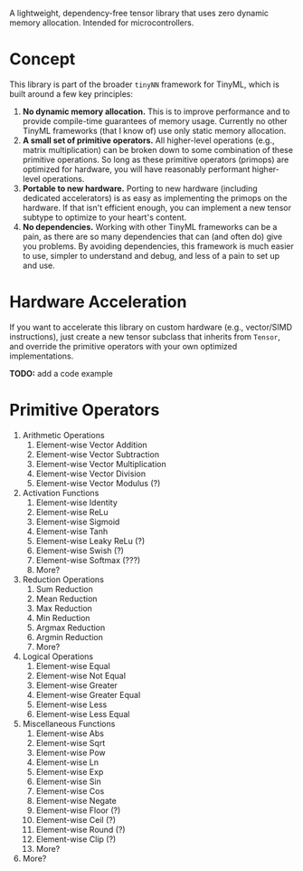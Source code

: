 <!--
 Copyright (c) 2024 Garrett Kinman
 
 This software is released under the MIT License.
 https://opensource.org/licenses/MIT
-->

A lightweight, dependency-free tensor library that uses zero dynamic memory allocation. Intended for microcontrollers.

# Concept
This library is part of the broader `tinyNN` framework for TinyML, which is built around a few key principles:
1. **No dynamic memory allocation.** This is to improve performance and to provide compile-time guarantees of memory usage. Currently no other TinyML frameworks (that I know of) use only static memory allocation.
2. **A small set of primitive operators.** All higher-level operations (e.g., matrix multiplication) can be broken down to some combination of these primitive operations. So long as these primitive operators (primops) are optimized for hardware, you will have reasonably performant higher-level operations.
3. **Portable to new hardware.** Porting to new hardware (including dedicated accelerators) is as easy as implementing the primops on the hardware. If that isn't efficient enough, you can implement a new tensor subtype to optimize to your heart's content.
4. **No dependencies.** Working with other TinyML frameworks can be a pain, as there are so many dependencies that can (and often do) give you problems. By avoiding dependencies, this framework is much easier to use, simpler to understand and debug, and less of a pain to set up and use.

# Hardware Acceleration
If you want to accelerate this library on custom hardware (e.g., vector/SIMD instructions), just create a new tensor subclass that inherits from `Tensor`, and override the primitive operators with your own optimized implementations.

**TODO:** add a code example

# Primitive Operators
1. Arithmetic Operations
   1. Element-wise Vector Addition
   2. Element-wise Vector Subtraction
   3. Element-wise Vector Multiplication
   4. Element-wise Vector Division
   5. Element-wise Vector Modulus (?)
2. Activation Functions
   1. Element-wise Identity
   2. Element-wise ReLu
   3. Element-wise Sigmoid
   4. Element-wise Tanh
   5. Element-wise Leaky ReLu (?)
   6. Element-wise Swish (?)
   7. Element-wise Softmax (???)
   8. More?
3. Reduction Operations
   1. Sum Reduction
   2. Mean Reduction
   3. Max Reduction
   4. Min Reduction
   5. Argmax Reduction
   6. Argmin Reduction
   7. More?
4. Logical Operations
   1. Element-wise Equal
   2. Element-wise Not Equal
   3. Element-wise Greater
   4. Element-wise Greater Equal
   5. Element-wise Less
   6. Element-wise Less Equal
5. Miscellaneous Functions
   1. Element-wise Abs
   2. Element-wise Sqrt
   3. Element-wise Pow
   4. Element-wise Ln
   5. Element-wise Exp
   6. Element-wise Sin
   7. Element-wise Cos
   8. Element-wise Negate
   9. Element-wise Floor (?)
   10. Element-wise Ceil (?)
   11. Element-wise Round (?)
   12. Element-wise Clip (?)
   13. More?
6. More?